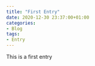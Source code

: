 ```yaml
---
title: "First Entry"
date: 2020-12-30 23:37:00+01:00
categories:
- Blog
tags:
- Entry
---
```


This is a first entry
